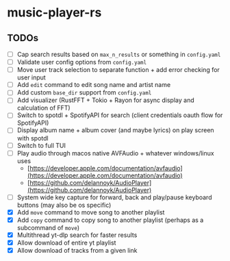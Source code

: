 # music-player-rs

## TODOs

- [ ] Cap search results based on `max_n_results` or something in `config.yaml`
- [ ] Validate user config options from `config.yaml` 
- [ ] Move user track selection to separate function + add error checking for user input
- [ ] Add `edit` command to edit song name and artist name
- [ ] Add custom `base_dir` support from `config.yaml`
- [ ] Add visualizer (RustFFT + Tokio + Rayon for async display and calculation of FFT)
- [ ] Switch to spotdl + SpotifyAPI for search (client credentials oauth flow for SpotifyAPI)
- [ ] Display album name + album cover (and maybe lyrics) on play screen with spotdl
- [ ] Switch to full TUI
- [ ] Play audio through macos native AVFAudio + whatever windows/linux uses 
    - [https://developer.apple.com/documentation/avfaudio](https://developer.apple.com/documentation/avfaudio)
    - [https://github.com/delannoyk/AudioPlayer](https://github.com/delannoyk/AudioPlayer)
- [ ] System wide key capture for forward, back and play/pause keyboard buttons (may also be os specific)
- [x] Add `move` command to move song to another playlist
- [x] Add `copy` command to copy song to another playlist (perhaps as a subcommand of `move`)
- [x] Multithread yt-dlp search for faster results
- [x] Allow download of entire yt playlist
- [x] Allow download of tracks from a given link
